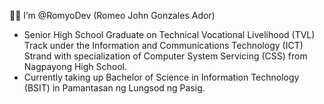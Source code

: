 🧑‍💻 I’m @RomyoDev (Romeo John Gonzales Ador)
- Senior High School Graduate on Technical Vocational Livelihood (TVL) Track under the Information and Communications Technology (ICT) Strand with specialization of Computer System Servicing (CSS) from Nagpayong High School.
- Currently taking up Bachelor of Science in Information Technology (BSIT) in Pamantasan ng Lungsod ng Pasig.
